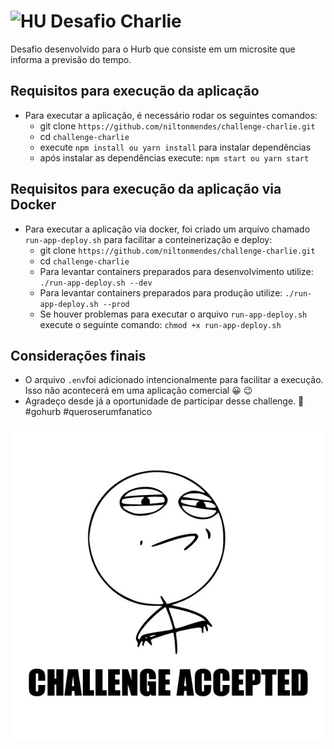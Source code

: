 # <img src="https://avatars1.githubusercontent.com/u/7063040?v=4&s=200.jpg" alt="HU" width="24" /> Desafio Charlie

Desafio desenvolvido para o Hurb que consiste em um microsite que informa a previsão do tempo.

## Requisitos para execução da aplicação
-   Para executar a aplicação, é necessário rodar os seguintes comandos:
    -   git clone `https://github.com/niltonmendes/challenge-charlie.git`
    -   cd `challenge-charlie`
    -   execute `npm install ou yarn install` para instalar dependências
    -   após instalar as dependências execute: `npm start ou yarn start`

## Requisitos para execução da aplicação via Docker
-   Para executar a aplicação via docker, foi criado um arquivo chamado `run-app-deploy.sh` para facilitar a conteinerização e deploy:
    -   git clone `https://github.com/niltonmendes/challenge-charlie.git`
    -   cd `challenge-charlie`
    -   Para levantar containers preparados para desenvolvimento utilize: `./run-app-deploy.sh --dev`
    -   Para levantar containers preparados para produção utilize: `./run-app-deploy.sh --prod`
    -   Se houver problemas para executar o arquivo `run-app-deploy.sh` execute o seguinte comando:
    `chmod +x run-app-deploy.sh`

## Considerações finais
-   O arquivo `.env`foi adicionado intencionalmente para facilitar a execução. Isso não acontecerá em uma aplicação comercial :grinning: :wink:
-   Agradeço desde já a oportunidade de participar desse challenge. :smiling_face_with_three_hearts: #gohurb #queroserumfanatico

<p align="center">
  <img src="ca.jpg" alt="Challange accepted" />
</p>
